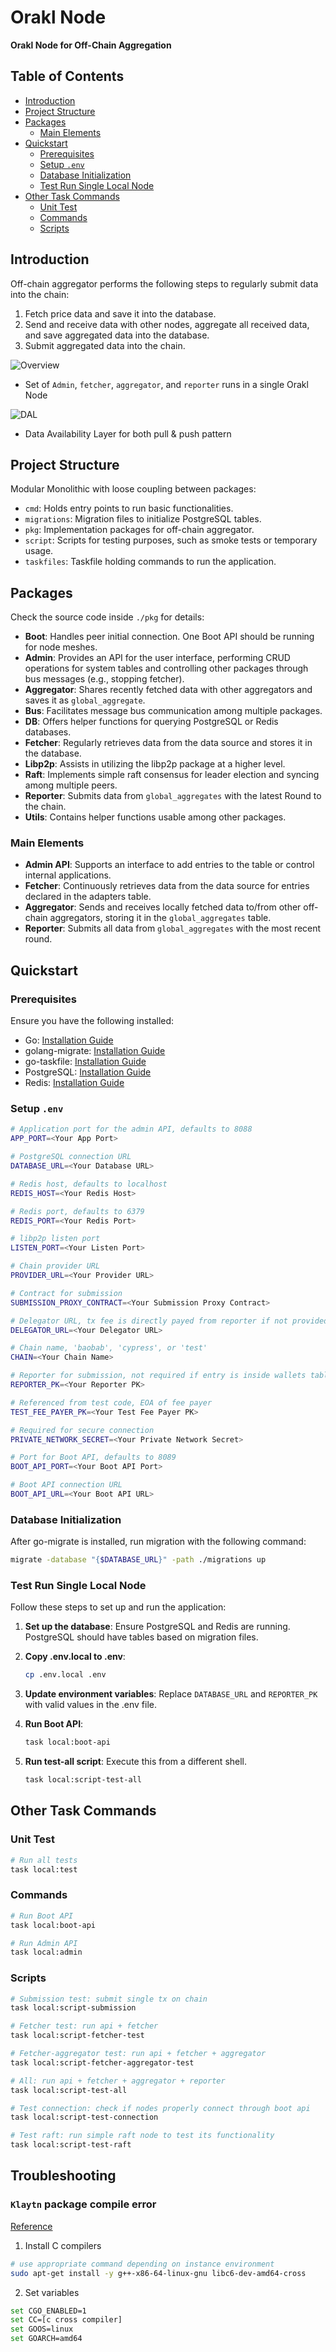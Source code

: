# Orakl Node

**Orakl Node for Off-Chain Aggregation**

## Table of Contents

- [Introduction](#introduction)
- [Project Structure](#project-structure)
- [Packages](#packages)
  - [Main Elements](#main-elements)
- [Quickstart](#quickstart)
  - [Prerequisites](#prerequisites)
  - [Setup `.env`](#setup-env)
  - [Database Initialization](#database-initialization)
  - [Test Run Single Local Node](#test-run-single-local-node)
- [Other Task Commands](#other-task-commands)
  - [Unit Test](#unit-test)
  - [Commands](#commands)
  - [Scripts](#scripts)

## Introduction

Off-chain aggregator performs the following steps to regularly submit data into the chain:

1. Fetch price data and save it into the database.
2. Send and receive data with other nodes, aggregate all received data, and save aggregated data into the database.
3. Submit aggregated data into the chain.

![Overview](./Node.drawio.svg)

- Set of `Admin`, `fetcher`, `aggregator`, and `reporter` runs in a single Orakl Node

![DAL](./DAL.drawio.svg)

- Data Availability Layer for both pull & push pattern

## Project Structure

Modular Monolithic with loose coupling between packages:

- `cmd`: Holds entry points to run basic functionalities.
- `migrations`: Migration files to initialize PostgreSQL tables.
- `pkg`: Implementation packages for off-chain aggregator.
- `script`: Scripts for testing purposes, such as smoke tests or temporary usage.
- `taskfiles`: Taskfile holding commands to run the application.

## Packages

Check the source code inside `./pkg` for details:

- **Boot**: Handles peer initial connection. One Boot API should be running for node meshes.
- **Admin**: Provides an API for the user interface, performing CRUD operations for system tables and controlling other packages through bus messages (e.g., stopping fetcher).
- **Aggregator**: Shares recently fetched data with other aggregators and saves it as `global_aggregate`.
- **Bus**: Facilitates message bus communication among multiple packages.
- **DB**: Offers helper functions for querying PostgreSQL or Redis databases.
- **Fetcher**: Regularly retrieves data from the data source and stores it in the database.
- **Libp2p**: Assists in utilizing the libp2p package at a higher level.
- **Raft**: Implements simple raft consensus for leader election and syncing among multiple peers.
- **Reporter**: Submits data from `global_aggregates` with the latest Round to the chain.
- **Utils**: Contains helper functions usable among other packages.

### Main Elements

- **Admin API**: Supports an interface to add entries to the table or control internal applications.
- **Fetcher**: Continuously retrieves data from the data source for entries declared in the adapters table.
- **Aggregator**: Sends and receives locally fetched data to/from other off-chain aggregators, storing it in the `global_aggregates` table.
- **Reporter**: Submits all data from `global_aggregates` with the most recent round.

## Quickstart

### Prerequisites

Ensure you have the following installed:

- Go: [Installation Guide](https://go.dev/doc/install)
- golang-migrate: [Installation Guide](https://github.com/golang-migrate/migrate/releases)
- go-taskfile: [Installation Guide](https://taskfile.dev/installation/)
- PostgreSQL: [Installation Guide](https://www.postgresql.org/download/)
- Redis: [Installation Guide](https://redis.io/docs/install/install-redis/install-redis-on-linux/)

### Setup `.env`

```sh
# Application port for the admin API, defaults to 8088
APP_PORT=<Your App Port>

# PostgreSQL connection URL
DATABASE_URL=<Your Database URL>

# Redis host, defaults to localhost
REDIS_HOST=<Your Redis Host>

# Redis port, defaults to 6379
REDIS_PORT=<Your Redis Port>

# libp2p listen port
LISTEN_PORT=<Your Listen Port>

# Chain provider URL
PROVIDER_URL=<Your Provider URL>

# Contract for submission
SUBMISSION_PROXY_CONTRACT=<Your Submission Proxy Contract>

# Delegator URL, tx fee is directly payed from reporter if not provided
DELEGATOR_URL=<Your Delegator URL>

# Chain name, 'baobab', 'cypress', or 'test'
CHAIN=<Your Chain Name>

# Reporter for submission, not required if entry is inside wallets table
REPORTER_PK=<Your Reporter PK>

# Referenced from test code, EOA of fee payer
TEST_FEE_PAYER_PK=<Your Test Fee Payer PK>

# Required for secure connection
PRIVATE_NETWORK_SECRET=<Your Private Network Secret>

# Port for Boot API, defaults to 8089
BOOT_API_PORT=<Your Boot API Port>

# Boot API connection URL
BOOT_API_URL=<Your Boot API URL>
```

### Database Initialization

After go-migrate is installed, run migration with the following command:

```sh
migrate -database "{$DATABASE_URL}" -path ./migrations up
```

### Test Run Single Local Node

Follow these steps to set up and run the application:

1. **Set up the database**: Ensure PostgreSQL and Redis are running. PostgreSQL should have tables based on migration files.
2. **Copy .env.local to .env**:

    ```sh
    cp .env.local .env
    ```

3. **Update environment variables**: Replace `DATABASE_URL` and `REPORTER_PK` with valid values in the .env file.
4. **Run Boot API**:

    ```sh
    task local:boot-api
    ```

5. **Run test-all script**: Execute this from a different shell.

    ```sh
    task local:script-test-all
    ```

## Other Task Commands

### Unit Test

```sh
# Run all tests
task local:test
```

### Commands

```sh
# Run Boot API
task local:boot-api

# Run Admin API
task local:admin
```

### Scripts

```sh
# Submission test: submit single tx on chain
task local:script-submission

# Fetcher test: run api + fetcher
task local:script-fetcher-test

# Fetcher-aggregator test: run api + fetcher + aggregator
task local:script-fetcher-aggregator-test

# All: run api + fetcher + aggregator + reporter
task local:script-test-all

# Test connection: check if nodes properly connect through boot api
task local:script-test-connection

# Test raft: run simple raft node to test its functionality
task local:script-test-raft
```

## Troubleshooting

### `Klaytn` package compile error

[Reference](https://github.com/klaytn/klaytn/issues/197#issuecomment-612597933)

1. Install C compilers
```sh
# use appropriate command depending on instance environment
sudo apt-get install -y g++-x86-64-linux-gnu libc6-dev-amd64-cross
```

2. Set variables
```sh
set CGO_ENABLED=1
set CC=[c cross compiler]
set GOOS=linux
set GOARCH=amd64
```